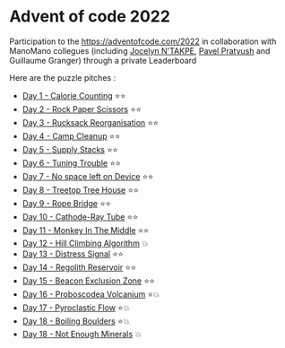 # Advent of code 2022
Participation to the https://adventofcode.com/2022 in collaboration with ManoMano collegues (including [Jocelyn N'TAKPE](https://github.com/jntakpe/aoc2022), [Pavel Pratyush](https://github.com/pavelito/advent-of-code-2022) and Guillaume Granger) through a private Leaderboard

Here are the puzzle pitches :
- [Day 1 - Calorie Counting](./docs/day01.md) ⭐⭐ 
- [Day 2 - Rock Paper Scissors](./docs/day02.md) ⭐⭐
- [Day 3 - Rucksack Reorganisation](./docs/day03.md) ⭐⭐
- [Day 4 - Camp Cleanup](./docs/day04.md) ⭐⭐
- [Day 5 - Supply Stacks](./docs/day05.md) ⭐⭐
- [Day 6 - Tuning Trouble](./docs/day06.md) ⭐⭐
- [Day 7 - No space left on Device](./docs/day07.md) ⭐⭐
- [Day 8 - Treetop Tree House](./docs/day08.md) ⭐⭐
- [Day 9 - Rope Bridge](./docs/day09.md) ⭐⭐
- [Day 10 - Cathode-Ray Tube](./docs/day10.md) ⭐⭐
- [Day 11 - Monkey In The Middle](./docs/day11.md) ⭐⭐ 
- [Day 12 - Hill Climbing Algorithm](./docs/day12.md) 💥
- [Day 13 - Distress Signal](./docs/day13.md) ⭐⭐
- [Day 14 - Regolith Reservoir](./docs/day14.md) ⭐⭐
- [Day 15 - Beacon Exclusion Zone](./docs/day15.md) ⭐⭐
- [Day 16 - Proboscodea Volcanium](./docs/day16.md) ⭐💥
- [Day 17 - Pyroclastic Flow](./docs/day17.md) ⭐💥
- [Day 18 - Boiling Boulders](./docs/day18.md) ⭐💥
- [Day 18 - Not Enough Minerals](./docs/day19.md) 💥